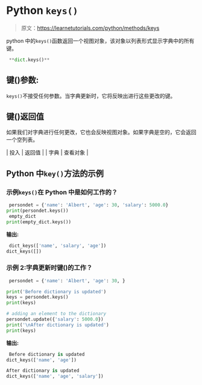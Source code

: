 # Python `keys()`

> 原文：<https://learnetutorials.com/python/methods/keys>

python 中的`keys()`函数返回一个视图对象，该对象以列表形式显示字典中的所有键。

```py
 **dict.keys()** 

```

## 键()参数:

`keys()`不接受任何参数。当字典更新时，它将反映出进行这些更改的键。

## 键()返回值

如果我们对字典进行任何更改，它也会反映视图对象。如果字典是空的，它会返回一个空列表。

| 投入 | 返回值 |
| 字典 | 查看对象 |

## Python 中`key()`方法的示例

### 示例`keys()`在 Python 中是如何工作的？

```py
 persondet = {'name': 'Albert', 'age': 30, 'salary': 5000.0}
print(persondet.keys())
 empty_dict
print(empty_dict.keys()) 

```

**输出:**

```py
 dict_keys(['name', 'salary', 'age'])
dict_keys([]) 
```

### 示例 2:字典更新时键()的工作？

```py
 persondet = {'name': 'Albert', 'age': 30, }

print('Before dictionary is updated')
keys = persondet.keys()
print(keys)

# adding an element to the dictionary
persondet.update({'salary': 5000.0})
print('\nAfter dictionary is updated')
print(keys) 

```

**输出:**

```py
 Before dictionary is updated
dict_keys(['name', 'age'])

After dictionary is updated
dict_keys(['name', 'age', 'salary']) 
```